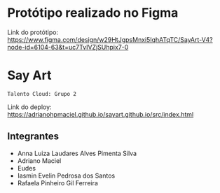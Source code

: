 # Protótipo realizado no Figma

Link do protótipo: https://www.figma.com/design/w29HtJgpsMnxi5IqhATqTC/SayArt-V4?node-id=6104-63&t=uc7TvIVZjSUhpix7-0

# Say Art

`Talento Cloud: Grupo 2`

Link do deploy: https://adrianohpmaciel.github.io/sayart.github.io/src/index.html


## Integrantes

* Anna Luiza Laudares Alves Pimenta Silva
* Adriano Maciel
* Eudes
* Iasmin Evelin Pedrosa dos Santos
* Rafaela Pinheiro Gil Ferreira

